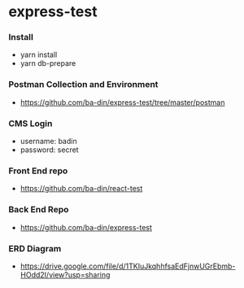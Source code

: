 # express-test

### Install
- yarn install
- yarn db-prepare

### Postman Collection and Environment
- https://github.com/ba-din/express-test/tree/master/postman

### CMS Login
- username: badin
- password: secret

### Front End repo
- https://github.com/ba-din/react-test

### Back End Repo
- https://github.com/ba-din/express-test

### ERD Diagram
- https://drive.google.com/file/d/1TKIuJkqhhfsaEdFjnwUGrEbmb-HOdd2I/view?usp=sharing